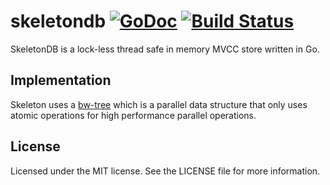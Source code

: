 # skeletondb [![GoDoc](https://godoc.org/github.com/d4l3k/skeletondb?status.svg)](https://godoc.org/github.com/d4l3k/skeletondb) [![Build Status](https://travis-ci.org/d4l3k/skeletondb.svg?branch=master)](https://travis-ci.org/d4l3k/skeletondb)

SkeletonDB is a lock-less thread safe in memory MVCC store written in Go.


## Implementation
Skeleton uses a
[bw-tree](https://www.microsoft.com/en-us/research/wp-content/uploads/2016/02/bw-tree-icde2013-final.pdf)
which is a parallel data structure that only uses atomic operations for high
performance parallel operations.

## License

Licensed under the MIT license. See the LICENSE file for more information.
